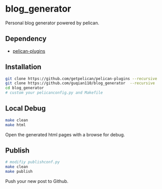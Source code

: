# blog_generator

Personal blog generator powered by pelican.

## Dependency

+ [pelican-plugins](https://github.com/getpelican/pelican-plugins)

## Installation

```bash
git clone https://github.com/getpelican/pelican-plugins --recursive
git clone https://github.com/guqian110/blog_generator  --recursive
cd blog_generator
# custom your pelicanconfig.py and Makefile
```

## Local Debug

```bash
make clean
make html
```

Open the generated html pages with a browse for debug.

## Publish

```bash
# modifiy publishconf.py
make clean
make publish
```

Push your new post to Github.
